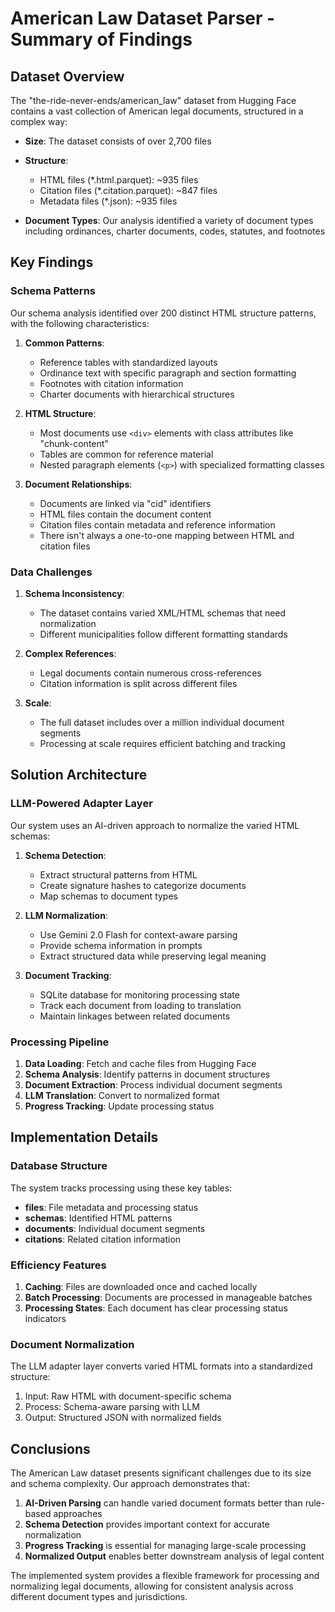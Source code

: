 # American Law Dataset Parser - Summary of Findings

## Dataset Overview

The "the-ride-never-ends/american_law" dataset from Hugging Face contains a vast collection of American legal documents, structured in a complex way:

- **Size**: The dataset consists of over 2,700 files
- **Structure**: 
  - HTML files (*.html.parquet): ~935 files
  - Citation files (*.citation.parquet): ~847 files
  - Metadata files (*.json): ~935 files
  
- **Document Types**: Our analysis identified a variety of document types including ordinances, charter documents, codes, statutes, and footnotes

## Key Findings

### Schema Patterns

Our schema analysis identified over 200 distinct HTML structure patterns, with the following characteristics:

1. **Common Patterns**:
   - Reference tables with standardized layouts
   - Ordinance text with specific paragraph and section formatting
   - Footnotes with citation information
   - Charter documents with hierarchical structures

2. **HTML Structure**:
   - Most documents use `<div>` elements with class attributes like "chunk-content"
   - Tables are common for reference material
   - Nested paragraph elements (`<p>`) with specialized formatting classes

3. **Document Relationships**:
   - Documents are linked via "cid" identifiers
   - HTML files contain the document content
   - Citation files contain metadata and reference information
   - There isn't always a one-to-one mapping between HTML and citation files

### Data Challenges

1. **Schema Inconsistency**: 
   - The dataset contains varied XML/HTML schemas that need normalization
   - Different municipalities follow different formatting standards

2. **Complex References**:
   - Legal documents contain numerous cross-references
   - Citation information is split across different files

3. **Scale**:
   - The full dataset includes over a million individual document segments
   - Processing at scale requires efficient batching and tracking

## Solution Architecture

### LLM-Powered Adapter Layer

Our system uses an AI-driven approach to normalize the varied HTML schemas:

1. **Schema Detection**: 
   - Extract structural patterns from HTML
   - Create signature hashes to categorize documents
   - Map schemas to document types

2. **LLM Normalization**:
   - Use Gemini 2.0 Flash for context-aware parsing
   - Provide schema information in prompts
   - Extract structured data while preserving legal meaning

3. **Document Tracking**:
   - SQLite database for monitoring processing state
   - Track each document from loading to translation
   - Maintain linkages between related documents

### Processing Pipeline

1. **Data Loading**: Fetch and cache files from Hugging Face
2. **Schema Analysis**: Identify patterns in document structures
3. **Document Extraction**: Process individual document segments
4. **LLM Translation**: Convert to normalized format
5. **Progress Tracking**: Update processing status

## Implementation Details

### Database Structure

The system tracks processing using these key tables:

- **files**: File metadata and processing status
- **schemas**: Identified HTML patterns
- **documents**: Individual document segments
- **citations**: Related citation information

### Efficiency Features

1. **Caching**: Files are downloaded once and cached locally
2. **Batch Processing**: Documents are processed in manageable batches
3. **Processing States**: Each document has clear processing status indicators

### Document Normalization

The LLM adapter layer converts varied HTML formats into a standardized structure:

1. Input: Raw HTML with document-specific schema
2. Process: Schema-aware parsing with LLM
3. Output: Structured JSON with normalized fields

## Conclusions

The American Law dataset presents significant challenges due to its size and schema complexity. Our approach demonstrates that:

1. **AI-Driven Parsing** can handle varied document formats better than rule-based approaches
2. **Schema Detection** provides important context for accurate normalization
3. **Progress Tracking** is essential for managing large-scale processing
4. **Normalized Output** enables better downstream analysis of legal content

The implemented system provides a flexible framework for processing and normalizing legal documents, allowing for consistent analysis across different document types and jurisdictions. 